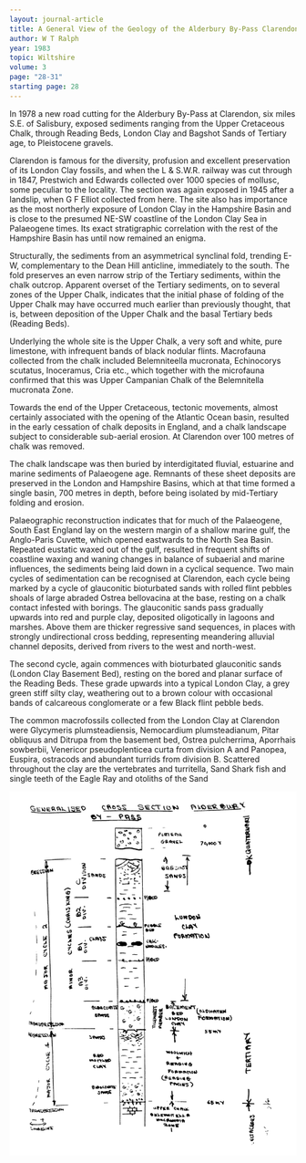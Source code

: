 ```yaml
---
layout: journal-article
title: A General View of the Geology of the Alderbury By-Pass Clarendon, Wiltshire
author: W T Ralph
year: 1983
topic: Wiltshire
volume: 3
page: "28-31"
starting page: 28
---
```

In 1978 a new road cutting for the Alderbury By-Pass at Clarendon, six miles S.E. of Salisbury, exposed sediments ranging from the Upper Cretaceous Chalk, through Reading Beds, London Clay and Bagshot Sands of Tertiary age, to Pleistocene gravels.

Clarendon is famous for the diversity, profusion and excellent preservation of its London Clay fossils, and when the L & S.W.R. railway was cut through in 1847, Prestwich and Edwards collected over 1000 species of mollusc, some peculiar to the locality. The section was again exposed in 1945 after a landslip, when G F Elliot collected from here. The site also has importance as the most northerly exposure of London Clay in the Hampshire Basin and is close to the presumed NE-SW coastline of the London Clay Sea in Palaeogene times. Its exact stratigraphic correlation with the rest of the Hampshire Basin has until now remained an enigma.

Structurally, the sediments from an asymmetrical synclinal fold, trending E-W, complementary to the Dean Hill anticline, immediately to the south. The fold preserves an even narrow strip of the Tertiary sediments, within the chalk outcrop. Apparent overset of the Tertiary sediments, on to several zones of the Upper Chalk, indicates that the initial phase of folding of the Upper Chalk may have occurred much earlier than previously thought, that is, between deposition of the Upper Chalk and the basal Tertiary beds (Reading Beds).

Underlying the whole site is the Upper Chalk, a very soft and white, pure limestone, with infrequent bands of black nodular flints. Macrofauna collected from the chalk included Belemniteella mucronata, Echinocorys scutatus, Inoceramus, Cria etc., which together with the microfauna confirmed that this was Upper Campanian Chalk of the Belemnitella mucronata Zone.

Towards the end of the Upper Cretaceous, tectonic movements, almost certainly associated with the opening of the Atlantic Ocean basin, resulted in the early cessation of chalk deposits in England, and a chalk landscape subject to considerable sub-aerial erosion. At Clarendon over 100 metres of chalk was removed.

The chalk landscape was then buried by interdigitated fluvial, estuarine and marine sediments of Palaeogene age. Remnants of these sheet deposits are preserved in the London and Hampshire Basins, which at that time formed a single basin, 700 metres in depth, before being isolated by mid-Tertiary folding and erosion.

Palaeographic reconstruction indicates that for much of the Palaeogene, South East England lay on the western margin of a shallow marine gulf, the Anglo-Paris Cuvette, which opened eastwards to the North Sea Basin. Repeated eustatic waxed out of the gulf, resulted in frequent shifts of coastline waxing and waning changes in balance of subaerial and marine influences, the sediments being laid down in a cyclical sequence. Two main cycles of sedimentation can be recognised at Clarendon, each cycle being marked by a cycle of glauconitic bioturbated sands with rolled flint pebbles shoals of large abraded Ostrea bellovacina at the base, resting on a chalk contact infested with borings. The glauconitic sands pass gradually upwards into red and purple clay, deposited oligotically in lagoons and marshes. Above them are thicker regressive sand sequences, in places with strongly undirectional cross bedding, representing meandering alluvial channel deposits, derived from rivers to the west and north-west.

The second cycle, again commences with bioturbated glauconitic sands (London Clay Basement Bed), resting on the bored and planar surface of the Reading Beds. These grade upwards into a typical London Clay, a grey green stiff silty clay, weathering out to a brown colour with occasional bands of calcareous conglomerate or a few Black flint pebble beds.

The common macrofossils collected from the London Clay at Clarendon were Glycymeris plumsteadiensis, Nemocardium plumsteadianum, Pitar obliquus and Ditrupa from the basement bed, Ostrea pulcherrima, Aporrhais sowberbii, Venericor pseudoplenticea curta from division A and Panopea, Euspira, ostracods and abundant turrids from division B. Scattered throughout the clay are the vertebrates and turritella, Sand Shark fish and single teeth of the Eagle Ray and otoliths of the Sand

<img src="assets/alderbury-by-pass-cross-section.jpg">